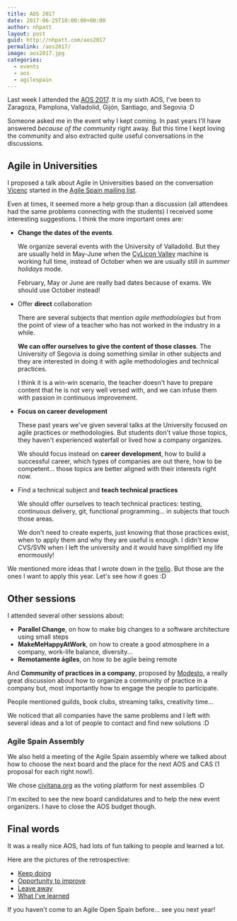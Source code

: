 ```yaml
---
title: AOS 2017
date: 2017-06-25T10:00:00+00:00
author: nhpatt
layout: post
guid: http://nhpatt.com/aos2017
permalink: /aos2017/
image: aos2017.jpg
categories:
  - events
  - aos
  - agilespain
---
```


Last week I attended the [AOS 2017](http://aos2017.agile-spain.org/). It is my sixth AOS, I've been to Zaragoza, Pamplona, Valladolid, Gijón, Santiago, and Segovia :D

Someone asked me in the event why I kept coming. In past years I'll have answered *because of the community* right away. 
But this time I kept loving the community and also extracted quite useful conversations in the discussions.

## Agile in Universities

I proposed a talk about Agile in Universities based on the conversation [Vicenç](https://twitter.com/vgaltes) started in the [Agile Spain mailing list](https://groups.google.com/forum/#!topic/agile-spain/XBTNy3DpOz4).

Even at times, it seemed more a help group than a discussion (all attendees had the same problems connecting with the students) I received some 
interesting suggestions. I think the more important ones are:

* **Change the dates of the events**. 

    We organize several events with the University of Valladolid. But they are usually held in May-June when the [CyLicon Valley](https://www.meetup.com/es-ES/Cylicon-Valley/) machine is working full time, instead of October when we are usually still in *summer holidays* mode.

    February, May or June are really bad dates because of exams. We should use October instead!
     
* Offer **direct** collaboration
    
    There are several subjects that mention *agile methodologies* but from the point of view of a teacher who has not worked in the industry in a while. 
    
    **We can offer ourselves to give the content of those classes**. The University of Segovia is doing something similar in other subjects and they are interested in doing it with agile methodologies and technical practices.
    
    I think it is a win-win scenario, the teacher doesn't have to prepare content that he is not very well versed with, and we can infuse them with passion in continuous improvement.

* **Focus on career development**

    These past years we've given several talks at the University focused on agile practices or methodologies. But students don't value those topics, they haven't experienced waterfall or lived how a company organizes.
    
    We should focus instead on **career development**, how to build a successful career, which types of companies are out there, how to be competent... those topics are better aligned with their interests right now.

* Find a technical subject and **teach technical practices**

    We should offer ourselves to teach technical practices: testing, continuous delivery, git, functional programming... in subjects that touch those areas.
    
    We don't need to create experts, just knowing that those practices exist, when to apply them and why they are useful is enough. I didn't know CVS/SVN when I left the university and it would have simplified my life enormously!

We mentioned more ideas that I wrote down in the [trello](https://trello.com/b/Z8C6O0yN/impacto-en-la-universidad). But those are the ones I want to apply this year. Let's see how it goes :D

## Other sessions

I attended several other sessions about:

* **Parallel Change**, on how to make big changes to a software architecture using small steps
* **MakeMeHappyAtWork**, on how to create a good atmosphere in a company, work-life balance, diversity... 
* **Remotamente ágiles**, on how to be agile being remote

And **Community of practices in a company**, proposed by [Modesto](https://twitter.com/msanjuan), a really great discussion about how to organize a community of practice in a company but, most importantly how to engage the people to participate. 

People mentioned guilds, book clubs, streaming talks, creativity time...  

We noticed that all companies have the same problems and I left with several ideas and a lot of people to contact and find new solutions :D

### Agile Spain Assembly

We also held a meeting of the Agile Spain assembly where we talked about how to choose the next board and the place for the next AOS and CAS (1 proposal for each right now!).

We chose [civitana.org](http://www.civitana.org) as the voting platform for next assemblies :D

I'm excited to see the new board candidatures and to help the new event organizers. I have to close the AOS budget though.

## Final words

It was a really nice AOS, had lots of fun talking to people and learned a lot.

Here are the pictures of the retrospective:

* [Keep doing](https://twitter.com/agileopenspain/status/878736758250364928)
* [Opportunity to improve](https://twitter.com/agileopenspain/status/878737295154839552)
* [Leave away](https://twitter.com/agileopenspain/status/878737507755728896)
* [What I've learned](https://twitter.com/agileopenspain/status/878737688190476289)

If you haven't come to an Agile Open Spain before... see you next year!






